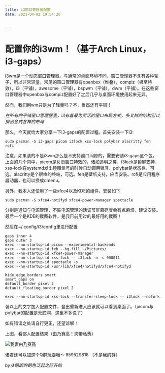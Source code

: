```yaml
---
title: i3窗口管理器配置
date: 2021-04-02 19:54:28


---
```


# 配置你的i3wm！（基于Arch Linux，i3-gaps）

i3wm是一个动态窗口管理器。与通常的桌面环境不同，窗口管理器不含有各种轮子，所以非常轻量。常见的窗口管理器有openbox（堆叠），compiz（极至特效），i3（平铺），awesome（平铺），bspwm（平铺），dwm（平铺）。在这些窗口管理器中openbox与compiz配置好了之后几乎与桌面环境使用起来无异。

然而，我们用wm只是为了轻量吗？不，当然还有平铺！

*在所有的平铺窗口管理器里，i3有着最为灵活的窗口布局方式，多叉树的结构可以排出各式各样的布局*

那么，今天就给大家分享一下i3-gaps的配置过程。首先安装一下i3:
```
sudo pacman -S i3-gaps picom i3lock xss-lock polybar alacritty feh rofi
```
注意，如果装的不是i3wm那么是不支持窗口间隙的，需要安装i3-gaps这个包。上面的几个包中，picom是负责窗口特效的，诸如透明之类，i3lock是锁屏支持，xss-lock在systemd发出睡眠信号的时候自动调用锁屏，polybar是状态栏，可选。alacritty是个很棒的终端，可选。feh是壁纸支持，应当安装。rofi是应用程序启动器，也可以换成dmenu。

另外，我本人还使用了一些xfce4以及KDE的组件，安装如下
```
sudo pacman -S xfce4-notifyd xfce4-power-manager spectacle
```
分别是通知与电源管理，不装电源管理的话调节屏幕亮度会有点麻烦，建议安装。最后一个是KDE的截图软件，是我目前用过的最好用的截图！

然后在~/.config/i3/config里进行配置
```
gaps inner 4
gaps outer 3 
exec --no-startup-id picom --experimental-backends
exec --no-startup-id feh --bg-fill ~/Pictures/
exec --no-startup-id xfce4-power-manager
exec --no-startup-id xss-lock -- i3lock -n -c 000011
exec --no-startup-id spectacle -s
exec --no-startup-id /usr/lib/xfce4/notifyd/xfce4-notifyd

hide_edge_borders smart
smart_gaps on
default_border pixel 2
default_floating_border pixel 2

exec --no-startup-id xss-lock --transfer-sleep-lock -- i3lock --nofork
```
装以上的文字加入配置文件，登出重新进入应该就可以看到桌面了。（picom与polybar的配置是无底洞，这里不多说了）

如有错误之处请自行更正，还望谅解！

上图，看鄙人配置结果（由乃赛高！~~夹带私货~~）

![我妻由乃赛高](/images/yuno.jpg)

诸君还可以加这个Q群玩耍哦～
859529818
（不是我的群）

*by从睛朗的朝色泛起之际开始*
